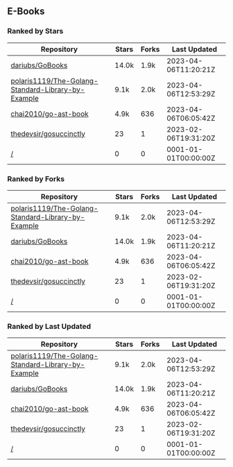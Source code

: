 ## E-Books

### Ranked by Stars

| Repository | Stars | Forks | Last Updated |
|------------|-------|-------|--------------|
| [dariubs/GoBooks](https://github.com/dariubs/GoBooks) | 14.0k | 1.9k | 2023-04-06T11:20:21Z |
| [polaris1119/The-Golang-Standard-Library-by-Example](https://github.com/polaris1119/The-Golang-Standard-Library-by-Example) | 9.1k | 2.0k | 2023-04-06T12:53:29Z |
| [chai2010/go-ast-book](https://github.com/chai2010/go-ast-book) | 4.9k | 636 | 2023-04-06T06:05:42Z |
| [thedevsir/gosuccinctly](https://github.com/thedevsir/gosuccinctly) | 23 | 1 | 2023-02-06T19:31:20Z |
| [/](https://github.com/thewhitetulip/web-dev-golang-anti-textbook/) | 0 | 0 | 0001-01-01T00:00:00Z |

### Ranked by Forks

| Repository | Stars | Forks | Last Updated |
|------------|-------|-------|--------------|
| [polaris1119/The-Golang-Standard-Library-by-Example](https://github.com/polaris1119/The-Golang-Standard-Library-by-Example) | 9.1k | 2.0k | 2023-04-06T12:53:29Z |
| [dariubs/GoBooks](https://github.com/dariubs/GoBooks) | 14.0k | 1.9k | 2023-04-06T11:20:21Z |
| [chai2010/go-ast-book](https://github.com/chai2010/go-ast-book) | 4.9k | 636 | 2023-04-06T06:05:42Z |
| [thedevsir/gosuccinctly](https://github.com/thedevsir/gosuccinctly) | 23 | 1 | 2023-02-06T19:31:20Z |
| [/](https://github.com/thewhitetulip/web-dev-golang-anti-textbook/) | 0 | 0 | 0001-01-01T00:00:00Z |

### Ranked by Last Updated

| Repository | Stars | Forks | Last Updated |
|------------|-------|-------|--------------|
| [polaris1119/The-Golang-Standard-Library-by-Example](https://github.com/polaris1119/The-Golang-Standard-Library-by-Example) | 9.1k | 2.0k | 2023-04-06T12:53:29Z |
| [dariubs/GoBooks](https://github.com/dariubs/GoBooks) | 14.0k | 1.9k | 2023-04-06T11:20:21Z |
| [chai2010/go-ast-book](https://github.com/chai2010/go-ast-book) | 4.9k | 636 | 2023-04-06T06:05:42Z |
| [thedevsir/gosuccinctly](https://github.com/thedevsir/gosuccinctly) | 23 | 1 | 2023-02-06T19:31:20Z |
| [/](https://github.com/thewhitetulip/web-dev-golang-anti-textbook/) | 0 | 0 | 0001-01-01T00:00:00Z |

